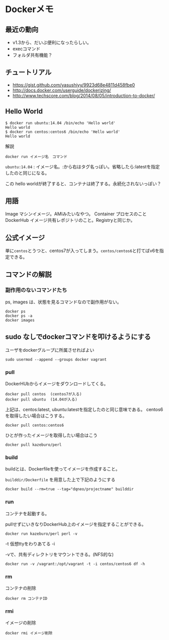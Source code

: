 # Dockerメモ

## 最近の動向
* v1.3から、だいぶ便利になったらしい。
 * execコマンド
 * フォルダ共有機能？

## チュートリアル
* https://gist.github.com/yasushiyy/9923d68e4811d458fbe0
* http://docs.docker.com/userguide/dockerizing/
* http://www.techscore.com/blog/2014/08/05/introduction-to-docker/


## Hello World
```
$ docker run ubuntu:14.04 /bin/echo 'Hello world'
Hello world
$ docker run centos:centos6 /bin/echo 'Hello world'
Hello world
```

解説
```
docker run イメージ名　コマンド
```

`ubuntu:14.04` : イメージ名。:から右はタグ名っぽい。省略したら:latestを指定したのと同じになる。

この hello worldが終了すると、コンテナは終了する。永続化されないっぽい？


## 用語
Image マシンイメージ。AMIみたいなやつ。
Container  プロセスのこと
DockerHub  イメージ共有レポジトリのこと。Registryと同じか。

## 公式イメージ
単に`centos`とうつと、centos7が入ってしまう。`centos/centos6`と打てばv6を指定できる。

## コマンドの解説
### 副作用のないコマンドたち
ps, images は、状態を見るコマンドなので副作用がない。

```
docker ps
docker ps -a
docker images
```

## sudo なしでdockerコマンドを叩けるようにする
ユーザをdockerグループに所属させればよい
```
sudo usermod --append --groups docker vagrant
```

### pull
DockerHUbからイメージをダウンロードしてくる。

```
docker pull centos  (centos7が入る)
docker pull ubuntu  (14.04が入る)
```

上記は、centos:latest, ubuntu:latestを指定したのと同じ意味である。
centos6を取得したい場合はこうする。

```
docker pull centos:centos6
```

ひとが作ったイメージを取得したい場合はこう
```
docker pull kazeburo/perl
```

### build
buildとは、Dockerfileを使ってイメージを作成すること。

`builddir/Dockerfile` を用意した上で下記のようにする
```
docker build --rm=true --tag="dqneo/projectname" builddir
```

### run
コンテナを起動する。

pullせずにいきなりDockerHub上のイメージを指定することができる。

```
docker run kazeburo/perl perl -v
```

-t 仮想ttyをわりあてる
-i 

-vで、共有ディレクトリをマウントできる。(NFS的な)
```
docker run -v /vagrant:/opt/vagrant -t -i centos/centos6 df -h
```

### rm 
コンテナの削除

```
docker rm コンテナID
```

### rmi
イメージの削除

```
docker rmi イメージ削除
```
